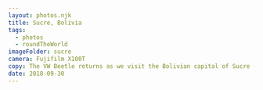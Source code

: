 ```yaml
---
layout: photos.njk
title: Sucre, Bolivia
tags:
  - photos
  - roundTheWorld
imageFolder: sucre
camera: Fujifilm X100T
copy: The VW Beetle returns as we visit the Bolivian capital of Sucre (not La Paz as is widely regarded). We also visit the Bolivian Jurassic Park to see some multi-million year old dinosaur footprints!
date: 2018-09-30
---
```


 
